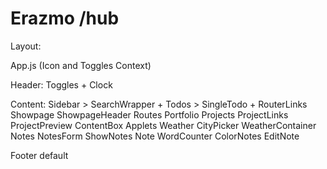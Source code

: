 # Erazmo /hub

Layout:

App.js (Icon and Toggles Context)

Header:
Toggles + Clock

Content:
Sidebar > SearchWrapper + Todos > SingleTodo + RouterLinks
Showpage
ShowpageHeader
Routes
Portfolio
Projects
ProjectLinks
ProjectPreview
ContentBox
Applets
Weather
CityPicker
WeatherContainer
Notes
NotesForm
ShowNotes
Note
WordCounter
ColorNotes
EditNote

Footer
default

